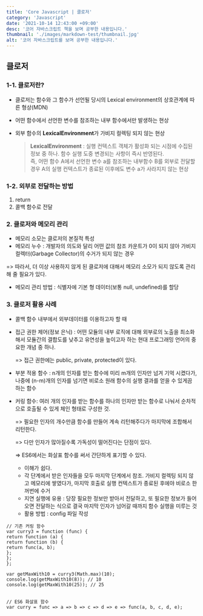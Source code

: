 ```yaml
---
title: 'Core Javascript | 클로저'
category: 'Javascript'
date: '2021-10-14 12:43:00 +09:00'
desc: '코어 자바스크립트 책을 보며 공부한 내용입니다.'
thumbnail: './images/markdown-test/thumbnail.jpg'
alt: '코어 자바스크립트를 보며 공부한 내용입니다.'
---
```


## 클로저

### 1-1. 클로저란?

- 클로저는 함수와 그 함수가 선언될 당시의 Lexical environment의 상호관계에 따른 형상(MDN)

- 어떤 함수에서 선언한 변수를 참조하는 내부 함수에서만 발생하는 현상

- 외부 함수의 **LexicalEnvironment**가 가비지 컬렉팅 되지 않는 현상

  > **LexicalEnvironment** : 실행 컨텍스트 객체가 활성화 되는 시점에 수집된 정보 중 하나. 함수 실행 도중 변경되는 사항이 즉시 반영된다.
  > <br/>즉, 어떤 함수 A에서 선언한 변수 a를 참조하는 내부함수 B를 외부로 전달할 경우 A의 실행 컨텍스트가 종료된 이후에도 변수 a가 사라지지 않는 현상

### 1-2. 외부로 전달하는 방법

1. return
2. 콜백 함수로 전달

### 2. 클로저와 메모리 관리

- 메모리 소모는 클로저의 본질적 특성
- 메모리 누수 : 개발자의 의도와 달리 어떤 값의 참조 카운트가 0이 되지 않아 가비지 컬렉터(Garbage Collector)의 수거가 되지 않는 경우

=> 따라서, 더 이상 사용하지 않게 된 클로저에 대해서 메모리 소모가 되지 않도록 관리해 줄 필요가 있다.

- 메모리 관리 방법 : 식별자에 기본 형 데이터(보통 null, undefined)를 할당

### 3. 클로저 활용 사례

- 콜백 함수 내부에서 외부데이터를 이용하고자 할 때

- 접근 권한 제어(정보 은닉) : 어떤 모듈의 내부 로직에 대해 외부로의 노출을 최소화해서 모듈간의 결합도를 낮추고 유연성을 높이고자 하는 현대 프로그래밍 언어의 중요한 개념 중 하나.

  => 접근 권한에는 public, private, protected이 있다.

- 부분 적용 함수 : n개의 인자를 받는 함수에 미리 m개의 인자만 넘겨 기억 시켰다가, 나중에 (n-m)개의 인자를 넘기면 비로소 원래 함수의 실행 결과를 얻을 수 있게끔 하는 함수

- 커링 함수: 여러 개의 인자를 받는 함수를 하나의 인자만 받는 함수로 나눠서 순차적으로 호출될 수 있게 체인 형태로 구성한 것.

  => 필요한 인자의 개수만큼 함수를 만들어 계속 리턴해주다가 마지막에 조합해서 리턴한다.

  => 다만 인자가 많아질수록 가독성이 떨어진다는 단점이 있다.

  => ES6에서는 화살표 함수를 써서 간단하게 표기할 수 있다.

  - 이해가 쉽다.
  - 각 단계에서 받은 인자들을 모두 마지막 단계에서 참조. 가비지 컬렉팅 되지 않고 메모리에 쌓였다가, 마지막 호출로 실행 컨텍스트가 종료된 후에야 비로소 한꺼번에 수거
  - 지연 실행에 유용 : 당장 필요한 정보만 받아서 전달하고, 또 필요한 정보가 들어오면 전달하는 식으로 결국 마지막 인자가 넘어갈 때까지 함수 실행을 미루는 것
  - 활용 방법 : config 파일 작성

```
// 기존 커링 함수
var curry3 = function (func) {
return function (a) {
return function (b) {
return func(a, b);
};
};
};

var getMaxWith10 = curry3(Math.max)(10);
console.log(getMaxWith10(8)); // 10
console.log(getMaxWith10(25)); // 25


// ES6 화살표 함수
var curry = func => a => b => c => d => e => func(a, b, c, d, e);

```
